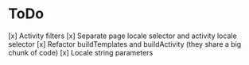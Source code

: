 # ToDo
[x] Activity filters
[x] Separate page locale selector and activity locale selector
[x] Refactor buildTemplates and buildActivity (they share a big chunk of code)
[x] Locale string parameters
